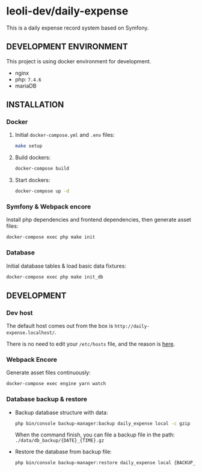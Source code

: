 # leoli-dev/daily-expense

This is a daily expense record system based on Symfony.

## DEVELOPMENT ENVIRONMENT

This project is using docker environment for development.

- nginx
- php: `7.4.6`
- mariaDB

## INSTALLATION

### Docker

1. Initial `docker-compose.yml` and `.env` files:
    
    ```bash
    make setup
    ```

2. Build dockers:

    ```bash
   docker-compose build
    ```
   
3. Start dockers:

    ```bash
    docker-compose up -d 
    ```

### Symfony & Webpack encore

Install php dependencies and frontend dependencies, then generate asset files:

```bash
docker-compose exec php make init
```

### Database

Initial database tables & load basic data fixtures:

```bash
docker-compose exec php make init_db
```

## DEVELOPMENT

### Dev host

The default host comes out from the box is `http://daily-expense.localhost/`.

There is no need to edit your `/etc/hosts` file, and the reason is [here](https://ma.ttias.be/chrome-force-dev-domains-https-via-preloaded-hsts/).

### Webpack Encore

Generate asset files continuously:

```bash
docker-compose exec engine yarn watch
```

### Database backup & restore

- Backup database structure with data:

    ```bash
    php bin/console backup-manager:backup daily_expense local -c gzip
    ```

    When the command finish, you can file a backup file in the path: `./data/db_backup/{DATE}_{TIME}.gz`
    
- Restore the database from backup file:

    ```bash
    php bin/console backup-manager:restore daily_expense local {BACKUP_FILE_PATH} -c gzip
    ```
